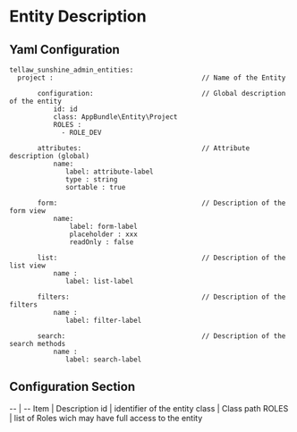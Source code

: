 # Entity Description

## Yaml Configuration

```
tellaw_sunshine_admin_entities:
  project :                                     // Name of the Entity
       
       configuration:                           // Global description of the entity
           id: id
           class: AppBundle\Entity\Project
           ROLES :
             - ROLE_DEV

       attributes:                              // Attribute description (global)
           name:
              label: attribute-label
              type : string
              sortable : true

       form:                                    // Description of the form view
           name:
               label: form-label
               placeholder : xxx
               readOnly : false

       list:                                    // Description of the list view
           name :
              label: list-label

       filters:                                 // Description of the filters
           name :
              label: filter-label

       search:                                  // Description of the search methods
           name :
              label: search-label
```

## Configuration Section

 -- | -- 
 Item  | Description 
 id    | identifier of the entity 
 class | Class path 
 ROLES | list of Roles wich may have full access to the entity 

